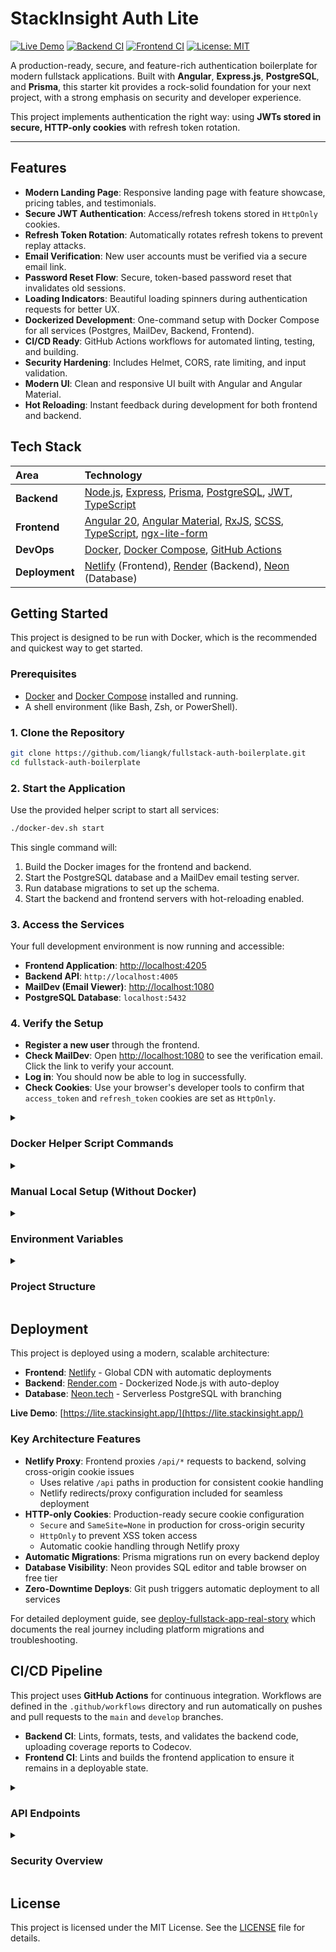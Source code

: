 # StackInsight Auth Lite

[![Live Demo](https://img.shields.io/badge/Live%20Demo-Netlify-00C7B7?style=flat&logo=netlify)](https://lite.stackinsight.app/)
[![Backend CI](https://github.com/liangk/fullstack-auth-boilerplate/actions/workflows/backend-ci.yml/badge.svg)](https://github.com/liangk/fullstack-auth-boilerplate/actions/workflows/backend-ci.yml)
[![Frontend CI](https://github.com/liangk/fullstack-auth-boilerplate/actions/workflows/frontend-ci.yml/badge.svg)](https://github.com/liangk/fullstack-auth-boilerplate/actions/workflows/frontend-ci.yml)
[![License: MIT](https://img.shields.io/badge/License-MIT-yellow.svg)](https://opensource.org/licenses/MIT)

A production-ready, secure, and feature-rich authentication boilerplate for modern fullstack applications. Built with **Angular**, **Express.js**, **PostgreSQL**, and **Prisma**, this starter kit provides a rock-solid foundation for your next project, with a strong emphasis on security and developer experience.

This project implements authentication the right way: using **JWTs stored in secure, HTTP-only cookies** with refresh token rotation.

---

## Features

- **Modern Landing Page**: Responsive landing page with feature showcase, pricing tables, and testimonials.
- **Secure JWT Authentication**: Access/refresh tokens stored in `HttpOnly` cookies.
- **Refresh Token Rotation**: Automatically rotates refresh tokens to prevent replay attacks.
- **Email Verification**: New user accounts must be verified via a secure email link.
- **Password Reset Flow**: Secure, token-based password reset that invalidates old sessions.
- **Loading Indicators**: Beautiful loading spinners during authentication requests for better UX.
- **Dockerized Development**: One-command setup with Docker Compose for all services (Postgres, MailDev, Backend, Frontend).
- **CI/CD Ready**: GitHub Actions workflows for automated linting, testing, and building.
- **Security Hardening**: Includes Helmet, CORS, rate limiting, and input validation.
- **Modern UI**: Clean and responsive UI built with Angular and Angular Material.
- **Hot Reloading**: Instant feedback during development for both frontend and backend.

## Tech Stack

| Area     | Technology                                                                                                  |
| :------- | :---------------------------------------------------------------------------------------------------------- |
| **Backend**  | [Node.js](https://nodejs.org/), [Express](https://expressjs.com/), [Prisma](https://www.prisma.io/), [PostgreSQL](https://www.postgresql.org/), [JWT](https://jwt.io/), [TypeScript](https://www.typescriptlang.org/) |
| **Frontend** | [Angular 20](https://angular.io/), [Angular Material](https://material.angular.io/), [RxJS](https://rxjs.dev/), [SCSS](https://sass-lang.com/), [TypeScript](https://www.typescriptlang.org/), [ngx-lite-form](https://www.npmjs.com/package/ngx-lite-form) |
| **DevOps**   | [Docker](https://www.docker.com/), [Docker Compose](https://docs.docker.com/compose/), [GitHub Actions](https://github.com/features/actions) |
| **Deployment** | [Netlify](https://netlify.com) (Frontend), [Render](https://render.com) (Backend), [Neon](https://neon.tech) (Database) |

## Getting Started

This project is designed to be run with Docker, which is the recommended and quickest way to get started.

### Prerequisites

- [Docker](https://www.docker.com/get-started) and [Docker Compose](https://docs.docker.com/compose/install/) installed and running.
- A shell environment (like Bash, Zsh, or PowerShell).

### 1. Clone the Repository

```bash
git clone https://github.com/liangk/fullstack-auth-boilerplate.git
cd fullstack-auth-boilerplate
```

### 2. Start the Application

Use the provided helper script to start all services:

```bash
./docker-dev.sh start
```

This single command will:
1.  Build the Docker images for the frontend and backend.
2.  Start the PostgreSQL database and a MailDev email testing server.
3.  Run database migrations to set up the schema.
4.  Start the backend and frontend servers with hot-reloading enabled.

### 3. Access the Services

Your full development environment is now running and accessible:

- **Frontend Application**: [http://localhost:4205](http://localhost:4205)
- **Backend API**: `http://localhost:4005`
- **MailDev (Email Viewer)**: [http://localhost:1080](http://localhost:1080)
- **PostgreSQL Database**: `localhost:5432`

### 4. Verify the Setup

- **Register a new user** through the frontend.
- **Check MailDev**: Open [http://localhost:1080](http://localhost:1080) to see the verification email. Click the link to verify your account.
- **Log in**: You should now be able to log in successfully.
- **Check Cookies**: Use your browser's developer tools to confirm that `access_token` and `refresh_token` cookies are set as `HttpOnly`.

<details>
<summary><h3>Docker Helper Script Commands</h3></summary>

The `docker-dev.sh` script provides a convenient interface for managing your development environment. Here are the available commands:

| Command                  | Description                                                              |
| :----------------------- | :----------------------------------------------------------------------- |
| `./docker-dev.sh start`    | Starts all services in the foreground.                                   |
| `./docker-dev.sh start-bg` | Starts all services in the background (detached mode).                   |
| `./docker-dev.sh stop`     | Stops all running services.                                              |
| `./docker-dev.sh restart`  | Restarts all services.                                                   |
| `./docker-dev.sh logs`     | Tails the logs from all running services.                                |
| `./docker-dev.sh migrate`  | Runs Prisma database migrations inside the backend container.            |
| `./docker-dev.sh seed`     | Seeds the database with sample data.                                     |
| `./docker-dev.sh studio`   | Opens Prisma Studio to view and manage your database.                    |
| `./docker-dev.sh shell`    | Opens a shell inside the running backend container for debugging.        |
| `./docker-dev.sh db-shell` | Opens a `psql` shell to the PostgreSQL database.                         |
| `./docker-dev.sh clean`    | **(Destructive)** Stops and removes all containers, volumes, and networks. |

</details>

<details>
<summary><h3>Manual Local Setup (Without Docker)</h3></summary>

If you prefer not to use Docker, you can run the services locally. You will need:
- Node.js (v18 or later)
- A running PostgreSQL instance

1.  **Set up PostgreSQL**: Ensure you have a PostgreSQL database running and create a new database (e.g., `auth_boilerplate`).

2.  **Set up MailDev**: For local email testing, run `npx maildev` in a separate terminal.

3.  **Configure Backend**:
    - Navigate to the `backend` directory.
    - Run `npm install`.
    - Copy `.env.example` to `.env` and fill in the required values (see the Environment Variables section below).
    - Run `npm run prisma:migrate` to set up the database schema.
    - Run `npm run dev` to start the backend server.

4.  **Configure Frontend**:
    - Navigate to the `frontend` directory.
    - Run `npm install`.
    - Run `npm start` to start the frontend server.

</details>

<details>
<summary><h3>Environment Variables</h3></summary>

The backend requires the following environment variables, which should be defined in a `.env` file in the `backend` directory. You can copy the `.env.example` file to get started.

| Variable                      | Description                                                                                                 | Default / Example                                    |
| :---------------------------- | :---------------------------------------------------------------------------------------------------------- | :--------------------------------------------------- |
| `PORT`                        | The port on which the backend server will run.                                                              | `4005`                                               |
| `NODE_ENV`                    | The application environment. Set to `production` in production.                                             | `development`                                        |
| `CORS_ORIGIN`                 | The URL of the frontend application for CORS policy.                                                        | `http://localhost:4205`                              |
| `DATABASE_URL`                | The connection string for your PostgreSQL database.                                                         | `postgresql://USER:PASS@HOST:PORT/DB`                |
| `JWT_ACCESS_SECRET`           | **(Required)** A strong, random secret for signing access tokens.                                           | `replace_me_with_a_strong_access_secret`             |
| `JWT_ACCESS_EXPIRES`          | The expiration time for access tokens.                                                                      | `15m`                                                |
| `JWT_REFRESH_SECRET`          | **(Required)** A strong, random secret for signing refresh tokens.                                          | `replace_me_with_a_strong_refresh_secret`            |
| `JWT_REFRESH_EXPIRES`         | The expiration time for refresh tokens.                                                                     | `7d`                                                 |
| `JWT_EMAIL_SECRET`            | **(Required)** A strong, random secret for signing email verification tokens.                               | `replace_me_with_a_strong_email_secret`              |
| `JWT_EMAIL_EXPIRES`           | The expiration time for email verification tokens.                                                          | `24h`                                                |
| `JWT_PASSWORD_RESET_SECRET`   | **(Required)** A strong, random secret for signing password reset tokens.                                   | `replace_me_with_a_strong_password_reset_secret`     |
| `JWT_PASSWORD_RESET_EXPIRES`  | The expiration time for password reset tokens.                                                              | `1h`                                                 |
| `SKIP_EMAIL_VERIFICATION`     | If `true`, new users will not need to verify their email to log in. **Should be `false` in production.**      | `false`                                              |
| `RATE_LIMIT_WINDOW_MINUTES`   | The time window in minutes for the general API rate limiter.                                                | `15`                                                 |
| `RATE_LIMIT_MAX`              | The maximum number of requests allowed per IP in the general rate limit window.                             | `100`                                                |
| `AUTH_RATE_LIMIT_WINDOW_MINUTES` | The time window in minutes for the authentication-specific rate limiter.                                    | `1`                                                  |
| `AUTH_RATE_LIMIT_MAX`         | The maximum number of requests allowed per IP in the auth rate limit window.                                | `5`                                                  |
| `SMTP_HOST`                   | The host of your SMTP server for sending emails. (Leave empty for local MailDev)                            | `smtp.example.com`                                   |
| `SMTP_PORT`                   | The port of your SMTP server.                                                                               | `587`                                                |
| `SMTP_USER`                   | The username for your SMTP server.                                                                          | `your_email@example.com`                             |
| `SMTP_PASS`                   | The password for your SMTP server.                                                                          | `your_app_password`                                  |

</details>

<details>
<summary><h3>Project Structure</h3></summary>

```
backend/
  prisma/          # Prisma schema, migrations, and seed scripts
  src/
    controllers/   # Express route handlers
    middleware/    # Express middleware (auth, validation, etc.)
    routes/        # API route definitions
    services/      # Business logic (user creation, etc.)
    utils/         # Helper functions and constants
    index.ts       # Main application entry point
  package.json

frontend/
  src/
    app/
      components/  # Reusable UI components
      guards/      # Angular route guards (e.g., AuthGuard)
      interceptors/ # HTTP interceptors (e.g., for adding auth tokens)
      pages/       # Page-level components
        home/      # Landing page with features and pricing
      services/    # Angular services (e.g., AuthService)
      routes.ts    # Application routes
    environments/  # Environment-specific configuration
    index.html
  package.json
```

</details>

## Deployment

This project is deployed using a modern, scalable architecture:

- **Frontend**: [Netlify](https://netlify.com) - Global CDN with automatic deployments
- **Backend**: [Render.com](https://render.com) - Dockerized Node.js with auto-deploy
- **Database**: [Neon.tech](https://neon.tech) - Serverless PostgreSQL with branching

**Live Demo**: [https://lite.stackinsight.app/](https://lite.stackinsight.app/)

### Key Architecture Features

- **Netlify Proxy**: Frontend proxies `/api/*` requests to backend, solving cross-origin cookie issues
  - Uses relative `/api` paths in production for consistent cookie handling
  - Netlify redirects/proxy configuration included for seamless deployment
- **HTTP-only Cookies**: Production-ready secure cookie configuration
  - `Secure` and `SameSite=None` in production for cross-origin security
  - `HttpOnly` to prevent XSS token access
  - Automatic cookie handling through Netlify proxy
- **Automatic Migrations**: Prisma migrations run on every backend deploy
- **Database Visibility**: Neon provides SQL editor and table browser on free tier
- **Zero-Downtime Deploys**: Git push triggers automatic deployment to all services

For detailed deployment guide, see [deploy-fullstack-app-real-story](https://stackinsight.dev/blog/deploy-fullstack-app-real-story/) which documents the real journey including platform migrations and troubleshooting.

## CI/CD Pipeline

This project uses **GitHub Actions** for continuous integration. Workflows are defined in the `.github/workflows` directory and run automatically on pushes and pull requests to the `main` and `develop` branches.

- **Backend CI**: Lints, formats, tests, and validates the backend code, uploading coverage reports to Codecov.
- **Frontend CI**: Lints and builds the frontend application to ensure it remains in a deployable state.

<details>
<summary><h3>API Endpoints</h3></summary>

| Method | Endpoint                      | Description                                   |
| :----- | :---------------------------- | :-------------------------------------------- |
| `POST` | `/api/auth/register`          | Register a new user.                          |
| `POST` | `/api/auth/login`             | Authenticate a user and receive tokens.       |
| `POST` | `/api/auth/logout`            | Invalidate the user's session.                |
| `POST` | `/api/auth/refresh`           | Obtain a new access token using a refresh token.|
| `GET`  | `/api/auth/profile`           | Get the current authenticated user's profile. |
| `GET`  | `/api/auth/verify-email`      | Verify a user's email address with a token.   |
| `POST` | `/api/auth/resend-verification` | Resend the email verification link.           |
| `POST` | `/api/auth/forgot-password`   | Request a password reset email.               |
| `POST` | `/api/auth/reset-password`    | Set a new password using a reset token.       |
| `GET`  | `/api/health`                 | Health check endpoint.                        |

</details>

<details>
<summary><h3>Security Overview</h3></summary>

This boilerplate is built with a security-first mindset.

- **Secure Cookies**: JWTs are stored in `HttpOnly`, `Secure` (in production), and `SameSite=Lax` cookies. The Netlify proxy makes cross-origin requests appear same-origin, allowing secure cookie handling without complex CORS configurations.
- **Password Hashing**: Passwords are hashed using `bcrypt` with salt rounds.
- **API Protection**: Includes rate limiting, Helmet for security headers, and strict CORS policies.
- **Input Validation**: All API inputs are validated with express-validator to prevent injection attacks.
- **Session Invalidation**: Password resets automatically invalidate all other active sessions.
- **Refresh Token Rotation**: Refresh tokens are rotated on each use to prevent replay attacks.

</details>

## License

This project is licensed under the MIT License. See the [LICENSE](LICENSE) file for details.
